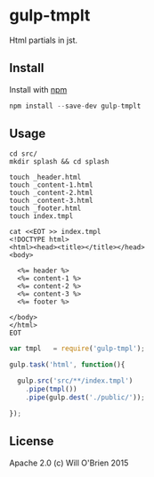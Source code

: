 gulp-tmplt
==============

Html partials in jst.

Install
-----------

Install with [npm](https://npmjs.org/package/gulp-tmplt)

```javascript
npm install --save-dev gulp-tmplt
```

Usage
---------

```
cd src/
mkdir splash && cd splash

touch _header.html
touch _content-1.html
touch _content-2.html
touch _content-3.html
touch _footer.html
touch index.tmpl

cat <<EOT >> index.tmpl
<!DOCTYPE html>
<html><head><title></title></head>
<body>

  <%= header %>
  <%= content-1 %>
  <%= content-2 %>
  <%= content-3 %>
  <%= footer %>

</body>
</html>
EOT
```

```javascript
var tmpl   = require('gulp-tmpl');

gulp.task('html', function(){

  gulp.src('src/**/index.tmpl')
    .pipe(tmpl())
    .pipe(gulp.dest('./public/'));

});
```

License
--------

Apache 2.0 (c) Will O'Brien 2015
